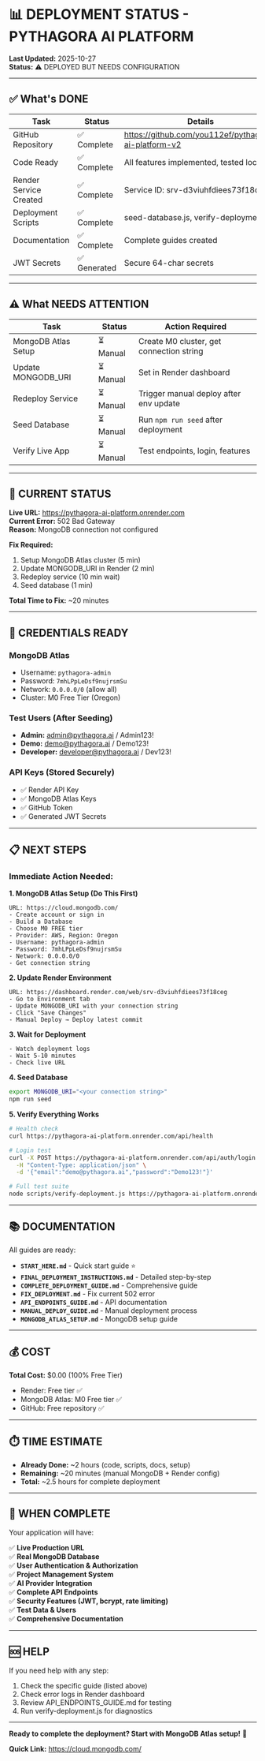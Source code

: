# 📊 DEPLOYMENT STATUS - PYTHAGORA AI PLATFORM

**Last Updated:** 2025-10-27  
**Status:** ⚠️ DEPLOYED BUT NEEDS CONFIGURATION

---

## ✅ What's DONE

| Task | Status | Details |
|------|--------|---------|
| GitHub Repository | ✅ Complete | https://github.com/you112ef/pythagora-ai-platform-v2 |
| Code Ready | ✅ Complete | All features implemented, tested locally |
| Render Service Created | ✅ Complete | Service ID: srv-d3viuhfdiees73f18ceg |
| Deployment Scripts | ✅ Complete | seed-database.js, verify-deployment.js |
| Documentation | ✅ Complete | Complete guides created |
| JWT Secrets | ✅ Generated | Secure 64-char secrets |

---

## ⚠️ What NEEDS ATTENTION

| Task | Status | Action Required |
|------|--------|----------------|
| MongoDB Atlas Setup | ⏳ Manual | Create M0 cluster, get connection string |
| Update MONGODB_URI | ⏳ Manual | Set in Render dashboard |
| Redeploy Service | ⏳ Manual | Trigger manual deploy after env update |
| Seed Database | ⏳ Manual | Run `npm run seed` after deployment |
| Verify Live App | ⏳ Manual | Test endpoints, login, features |

---

## 🎯 CURRENT STATUS

**Live URL:** https://pythagora-ai-platform.onrender.com  
**Current Error:** 502 Bad Gateway  
**Reason:** MongoDB connection not configured

**Fix Required:** 
1. Setup MongoDB Atlas cluster (5 min)
2. Update MONGODB_URI in Render (2 min)
3. Redeploy service (10 min wait)
4. Seed database (1 min)

**Total Time to Fix:** ~20 minutes

---

## 🔑 CREDENTIALS READY

### MongoDB Atlas
- Username: `pythagora-admin`
- Password: `7mhLPpLeDsf9nujrsmSu`
- Network: `0.0.0.0/0` (allow all)
- Cluster: M0 Free Tier (Oregon)

### Test Users (After Seeding)
- **Admin:** admin@pythagora.ai / Admin123!
- **Demo:** demo@pythagora.ai / Demo123!
- **Developer:** developer@pythagora.ai / Dev123!

### API Keys (Stored Securely)
- ✅ Render API Key
- ✅ MongoDB Atlas Keys
- ✅ GitHub Token
- ✅ Generated JWT Secrets

---

## 📋 NEXT STEPS

### Immediate Action Needed:

**1. MongoDB Atlas Setup (Do This First)**
```
URL: https://cloud.mongodb.com/
- Create account or sign in
- Build a Database
- Choose M0 FREE tier
- Provider: AWS, Region: Oregon
- Username: pythagora-admin
- Password: 7mhLPpLeDsf9nujrsmSu
- Network: 0.0.0.0/0
- Get connection string
```

**2. Update Render Environment**
```
URL: https://dashboard.render.com/web/srv-d3viuhfdiees73f18ceg
- Go to Environment tab
- Update MONGODB_URI with your connection string
- Click "Save Changes"
- Manual Deploy → Deploy latest commit
```

**3. Wait for Deployment**
```
- Watch deployment logs
- Wait 5-10 minutes
- Check live URL
```

**4. Seed Database**
```bash
export MONGODB_URI="<your connection string>"
npm run seed
```

**5. Verify Everything Works**
```bash
# Health check
curl https://pythagora-ai-platform.onrender.com/api/health

# Login test
curl -X POST https://pythagora-ai-platform.onrender.com/api/auth/login \
  -H "Content-Type: application/json" \
  -d '{"email":"demo@pythagora.ai","password":"Demo123!"}'

# Full test suite
node scripts/verify-deployment.js https://pythagora-ai-platform.onrender.com
```

---

## 📚 DOCUMENTATION

All guides are ready:

- **`START_HERE.md`** - Quick start guide ⭐
- **`FINAL_DEPLOYMENT_INSTRUCTIONS.md`** - Detailed step-by-step
- **`COMPLETE_DEPLOYMENT_GUIDE.md`** - Comprehensive guide
- **`FIX_DEPLOYMENT.md`** - Fix current 502 error
- **`API_ENDPOINTS_GUIDE.md`** - API documentation
- **`MANUAL_DEPLOY_GUIDE.md`** - Manual deployment process
- **`MONGODB_ATLAS_SETUP.md`** - MongoDB setup guide

---

## 💰 COST

**Total Cost:** $0.00 (100% Free Tier)

- Render: Free tier ✅
- MongoDB Atlas: M0 Free tier ✅
- GitHub: Free repository ✅

---

## ⏱️ TIME ESTIMATE

- **Already Done:** ~2 hours (code, scripts, docs, setup)
- **Remaining:** ~20 minutes (manual MongoDB + Render config)
- **Total:** ~2.5 hours for complete deployment

---

## 🎉 WHEN COMPLETE

Your application will have:

✅ **Live Production URL**  
✅ **Real MongoDB Database**  
✅ **User Authentication & Authorization**  
✅ **Project Management System**  
✅ **AI Provider Integration**  
✅ **Complete API Endpoints**  
✅ **Security Features (JWT, bcrypt, rate limiting)**  
✅ **Test Data & Users**  
✅ **Comprehensive Documentation**  

---

## 🆘 HELP

If you need help with any step:

1. Check the specific guide (listed above)
2. Check error logs in Render dashboard
3. Review API_ENDPOINTS_GUIDE.md for testing
4. Run verify-deployment.js for diagnostics

---

**Ready to complete the deployment? Start with MongoDB Atlas setup!** 🚀

**Quick Link:** https://cloud.mongodb.com/
